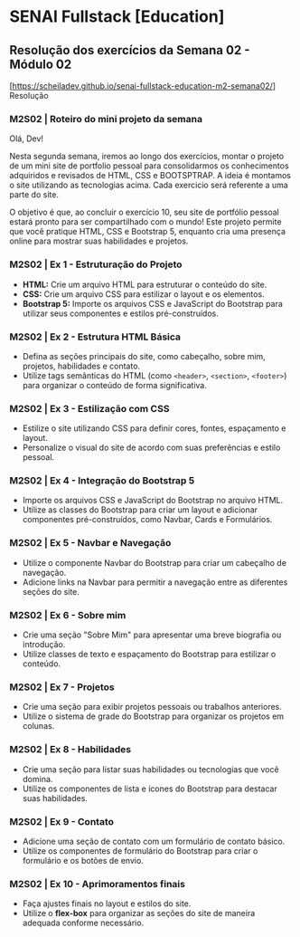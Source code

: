 # SENAI Fullstack [Education]

## Resolução dos exercícios da Semana 02 - Módulo 02

[https://scheiladev.github.io/senai-fullstack-education-m2-semana02/] Resolução

### M2S02 | Roteiro do mini projeto da semana

Olá, Dev!

Nesta segunda semana, iremos ao longo dos exercícios, montar o projeto de um mini site de portfolio pessoal para consolidarmos os conhecimentos adquiridos e revisados de HTML, CSS e BOOTSPTRAP. A ideia é montamos o site utilizando as tecnologias acima. Cada exercicio será referente a uma parte do site.

O objetivo é que, ao concluir o exercício 10, seu site de portfólio pessoal estará pronto para ser compartilhado com o mundo! Este projeto permite que você pratique HTML, CSS e Bootstrap 5, enquanto cria uma presença online para mostrar suas habilidades e projetos.

### M2S02 | Ex 1 - Estruturação do Projeto

- **HTML:** Crie um arquivo HTML para estruturar o conteúdo do site.
- **CSS:** Crie um arquivo CSS para estilizar o layout e os elementos.
- **Bootstrap 5:** Importe os arquivos CSS e JavaScript do Bootstrap para utilizar seus componentes e estilos pré-construídos.

### M2S02 | Ex 2 - Estrutura HTML Básica

- Defina as seções principais do site, como cabeçalho, sobre mim, projetos, habilidades e contato.
- Utilize tags semânticas do HTML (como `<header>`, `<section>`, `<footer>`) para organizar o conteúdo de forma significativa.

### M2S02 | Ex 3 - Estilização com CSS

- Estilize o site utilizando CSS para definir cores, fontes, espaçamento e layout.
- Personalize o visual do site de acordo com suas preferências e estilo pessoal.

### M2S02 | Ex 4 - Integração do Bootstrap 5

- Importe os arquivos CSS e JavaScript do Bootstrap no arquivo HTML.
- Utilize as classes do Bootstrap para criar um layout e adicionar componentes pré-construídos, como Navbar, Cards e Formulários.

### M2S02 | Ex 5 - Navbar e Navegação

- Utilize o componente Navbar do Bootstrap para criar um cabeçalho de navegação.
- Adicione links na Navbar para permitir a navegação entre as diferentes seções do site.

### M2S02 | Ex 6 - Sobre mim

- Crie uma seção "Sobre Mim" para apresentar uma breve biografia ou introdução.
- Utilize classes de texto e espaçamento do Bootstrap para estilizar o conteúdo.

### M2S02 | Ex 7 - Projetos

- Crie uma seção para exibir projetos pessoais ou trabalhos anteriores.
- Utilize o sistema de grade do Bootstrap para organizar os projetos em colunas.

### M2S02 | Ex 8 - Habilidades

- Crie uma seção para listar suas habilidades ou tecnologias que você domina.
- Utilize os componentes de lista e ícones do Bootstrap para destacar suas habilidades.

### M2S02 | Ex 9 - Contato

- Adicione uma seção de contato com um formulário de contato básico.
- Utilize os componentes de formulário do Bootstrap para criar o formulário e os botões de envio.

### M2S02 | Ex 10 - Aprimoramentos finais

- Faça ajustes finais no layout e estilos do site.
- Utilize o **flex-box** para organizar as seções do site de maneira adequada conforme necessário.
